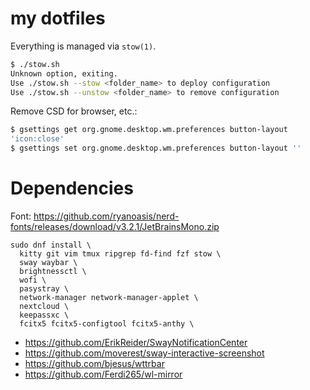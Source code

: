 # my dotfiles

Everything is managed via `stow(1)`.

```bash
$ ./stow.sh 
Unknown option, exiting.
Use ./stow.sh --stow <folder_name> to deploy configuration
Use ./stow.sh --unstow <folder_name> to remove configuration
```

Remove CSD for browser, etc.:
```bash
$ gsettings get org.gnome.desktop.wm.preferences button-layout
'icon:close'
$ gsettings set org.gnome.desktop.wm.preferences button-layout ''
```


# Dependencies

Font: https://github.com/ryanoasis/nerd-fonts/releases/download/v3.2.1/JetBrainsMono.zip

```
sudo dnf install \
  kitty git vim tmux ripgrep fd-find fzf stow \
  sway waybar \
  brightnessctl \
  wofi \
  pasystray \
  network-manager network-manager-applet \
  nextcloud \
  keepassxc \
  fcitx5 fcitx5-configtool fcitx5-anthy \
```

- https://github.com/ErikReider/SwayNotificationCenter
- https://github.com/moverest/sway-interactive-screenshot
- https://github.com/bjesus/wttrbar
- https://github.com/Ferdi265/wl-mirror
